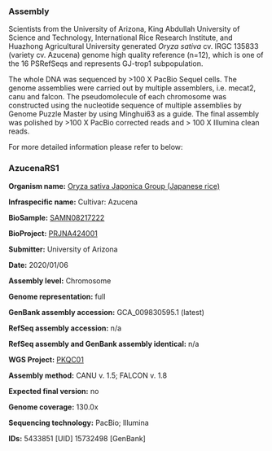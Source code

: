 ### Assembly
Scientists from the University of Arizona, King Abdullah University of Science and Technology, International Rice Research Institute, and Huazhong Agricultural University generated *Oryza sativa* cv. IRGC 135833 (variety cv. Azucena) genome high quality reference (n=12), which is one of the 16 PSRefSeqs and represents GJ-trop1 subpopulation.

The whole DNA was sequenced by >100 X PacBio Sequel cells. The genome assemblies were carried out by multiple assemblers, i.e. mecat2, canu and falcon. The pseudomolecule of each chromosome was constructed using the nucleotide sequence of multiple assemblies by Genome Puzzle Master by using Minghui63 as a guide. The final assembly was polished by >100 X PacBio corrected reads and > 100 X Illumina clean reads.

For more detailed information please refer to below:

### AzucenaRS1
**Organism name:** <ins>Oryza sativa Japonica Group (Japanese rice)</ins>

**Infraspecific name:** Cultivar: Azucena

**BioSample:** <ins>SAMN08217222</ins>

**BioProject:** <ins>PRJNA424001</ins>

**Submitter:** University of Arizona

**Date:** 2020/01/06

**Assembly level:** Chromosome

**Genome representation:** full

**GenBank assembly accession:** GCA_009830595.1 (latest)

**RefSeq assembly accession:** n/a

**RefSeq assembly and GenBank assembly identical:** n/a

**WGS Project:** <ins>PKQC01</ins>

**Assembly method:** CANU v. 1.5; FALCON v. 1.8

**Expected final version:** no

**Genome coverage:** 130.0x

**Sequencing technology:** PacBio; Illumina

**IDs:** 5433851 [UID] 15732498 [GenBank]
